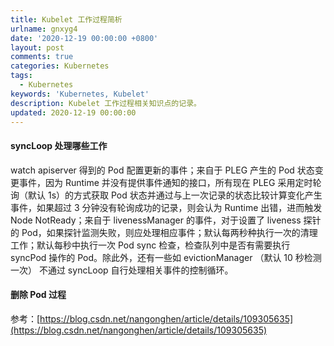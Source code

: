 ```yaml
---
title: Kubelet 工作过程简析
urlname: gnxyg4
date: '2020-12-19 00:00:00 +0800'
layout: post
comments: true
categories: Kubernetes
tags:
  - Kubernetes
keywords: 'Kubernetes, Kubelet'
description: Kubelet 工作过程相关知识点的记录。
updated: 2020-12-19 00:00:00
---
```


#### syncLoop 处理哪些工作

watch apiserver 得到的 Pod 配置更新的事件；来自于 PLEG 产生的 Pod 状态变更事件，因为 Runtime 并没有提供事件通知的接口，所有现在 PLEG 采用定时轮询（默认 1s）的方式获取 Pod 状态并通过与上一次记录的状态比较计算变化产生事件，如果超过 3 分钟没有轮询成功的记录，则会认为 Runtime 出错，进而触发 Node NotReady；来自于 livenessManager 的事件，对于设置了 liveness 探针的 Pod，如果探针监测失败，则应处理相应事件；默认每两秒种执行一次的清理工作；默认每秒中执行一次 Pod sync 检查，检查队列中是否有需要执行 syncPod 操作的 Pod。除此外，还有一些如 evictionManager （默认 10 秒检测一次） 不通过 syncLoop 自行处理相关事件的控制循环。

#### 删除 Pod 过程

参考：[https://blog.csdn.net/nangonghen/article/details/109305635](https://blog.csdn.net/nangonghen/article/details/109305635)
